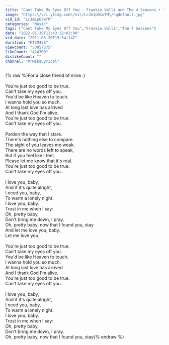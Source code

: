 ```yaml
---
title: "Cant Take My Eyes Off You - Frankie Valli and The 4 Seasons + lyrics"
image: "https:\/\/i.ytimg.com\/vi\/LcJm1pOswfM\/hqdefault.jpg"
vid_id: "LcJm1pOswfM"
categories: "Music"
tags: ["Cant Take My Eyes Off You","Frankie Valli","The 4 Seasons"]
date: "2022-01-30T11:43:32+03:00"
vid_date: "2011-03-20T19:54:14Z"
duration: "PT3M45S"
viewcount: "50057375"
likeCount: "424700"
dislikeCount: ""
channel: "MrMikeLyrical"
---
```

{% raw %}For a close friend of mine :)<br /><br />You're just too good to be true.<br />Can't take my eyes off you.<br />You'd be like Heaven to touch.<br />I wanna hold you so much.<br />At long last love has arrived<br />And I thank God I'm alive.<br />You're just too good to be true.<br />Can't take my eyes off you.<br /><br />Pardon the way that I stare.<br />There's nothing else to compare.<br />The sight of you leaves me weak.<br />There are no words left to speak,<br />But if you feel like I feel,<br />Please let me know that it's real.<br />You're just too good to be true.<br />Can't take my eyes off you.<br /><br />I love you, baby,<br />And if it's quite alright,<br />I need you, baby,<br />To warm a lonely night.<br />I love you, baby.<br />Trust in me when I say:<br />Oh, pretty baby,<br />Don't bring me down, I pray.<br />Oh, pretty baby, now that I found you, stay<br />And let me love you, baby.<br />Let me love you.<br /><br />You're just too good to be true.<br />Can't take my eyes off you.<br />You'd be like Heaven to touch.<br />I wanna hold you so much.<br />At long last love has arrived<br />And I thank God I'm alive.<br />You're just too good to be true.<br />Can't take my eyes off you.<br /><br />I love you, baby,<br />And if it's quite alright,<br />I need you, baby,<br />To warm a lonely night.<br />I love you, baby.<br />Trust in me when I say:<br />Oh, pretty baby,<br />Don't bring me down, I pray.<br />Oh, pretty baby, now that I found you, stay{% endraw %}
